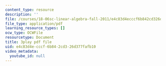 ```yaml
---
content_type: resource
description: ''
file: /courses/18-06sc-linear-algebra-fall-2011/e4c83d4ecccf6b842cd326d377fafb10_zWxhmBCdvFs.pdf
file_type: application/pdf
learning_resource_types: []
ocw_type: OCWFile
resourcetype: Document
title: 3play pdf file
uid: e4c83d4e-cccf-6b84-2cd3-26d377fafb10
video_metadata:
  youtube_id: null
---
```

